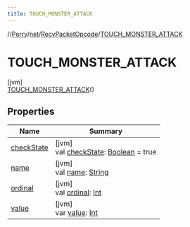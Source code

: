 ```yaml
---
title: TOUCH_MONSTER_ATTACK
---
```

//[Perry](../../../../index.html)/[net](../../index.html)/[RecvPacketOpcode](../index.html)/[TOUCH_MONSTER_ATTACK](index.html)



# TOUCH_MONSTER_ATTACK



[jvm]\
[TOUCH_MONSTER_ATTACK](index.html)()



## Properties


| Name | Summary |
|---|---|
| [checkState](../check-state.html) | [jvm]<br>val [checkState](../check-state.html): [Boolean](https://kotlinlang.org/api/latest/jvm/stdlib/kotlin/-boolean/index.html) = true |
| [name](../../../tools.settings/-database-type/-my-s-q-l/index.html#-372974862%2FProperties%2F863300109) | [jvm]<br>val [name](../../../tools.settings/-database-type/-my-s-q-l/index.html#-372974862%2FProperties%2F863300109): [String](https://kotlinlang.org/api/latest/jvm/stdlib/kotlin/-string/index.html) |
| [ordinal](../../../tools.settings/-database-type/-my-s-q-l/index.html#-739389684%2FProperties%2F863300109) | [jvm]<br>val [ordinal](../../../tools.settings/-database-type/-my-s-q-l/index.html#-739389684%2FProperties%2F863300109): [Int](https://kotlinlang.org/api/latest/jvm/stdlib/kotlin/-int/index.html) |
| [value](../value.html) | [jvm]<br>var [value](../value.html): [Int](https://kotlinlang.org/api/latest/jvm/stdlib/kotlin/-int/index.html) |


